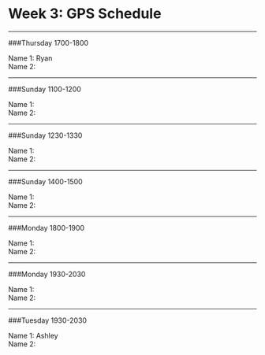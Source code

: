 # Week 3: GPS Schedule
---
###Thursday 1700-1800

Name 1:  Ryan  
Name 2:  

---

###Sunday 1100-1200

Name 1:  
Name 2:  

---

###Sunday 1230-1330

Name 1:  
Name 2:  

---

###Sunday 1400-1500

Name 1:  
Name 2:  

---

###Monday 1800-1900

Name 1:  
Name 2:  

---

###Monday 1930-2030

Name 1:  
Name 2:  

---

###Tuesday 1930-2030

Name 1:  Ashley  
Name 2:   
